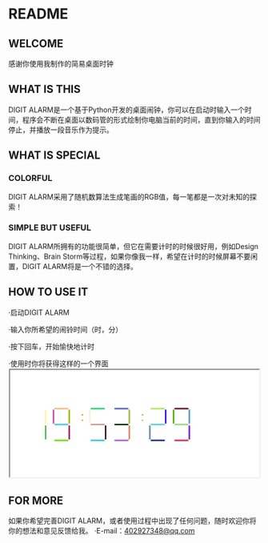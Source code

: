 # README
## WELCOME
感谢你使用我制作的简易桌面时钟
## WHAT IS THIS
DIGIT ALARM是一个基于Python开发的桌面闹钟，你可以在启动时输入一个时间，程序会不断在桌面以数码管的形式绘制你电脑当前的时间，直到你输入的时间停止，并播放一段音乐作为提示。
## WHAT IS SPECIAL
### COLORFUL
DIGIT ALARM采用了随机数算法生成笔画的RGB值，每一笔都是一次对未知的探索！
### SIMPLE BUT USEFUL
DIGIT ALARM所拥有的功能很简单，但它在需要计时的时候很好用，例如Design Thinking、Brain Storm等过程，如果你像我一样，希望在计时的时候屏幕不要闲置，DIGIT ALARM将是一个不错的选择。
## HOW TO USE IT
·启动DIGIT ALARM

·输入你所希望的闹铃时间（时，分）

·按下回车，开始愉快地计时

·使用时你将获得这样的一个界面
![](DIGITALARM.png)

## FOR MORE
如果你希望完善DIGIT ALARM，或者使用过程中出现了任何问题，随时欢迎你将你的想法和意见反馈给我。
·E-mail：402927348@qq.com
